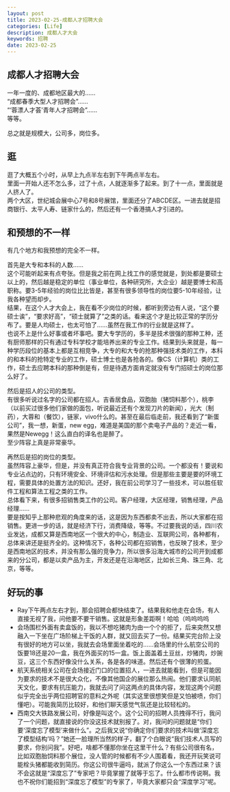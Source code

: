 ```yaml
---
layout: post
title: 2023-02-25-成都人才招聘大会
categories: [Life]
description: 成都人才大会
keywords: 招聘
date: 2023-02-25
---
```


## 成都人才招聘大会    
一年一度的、成都地区最大的……   
“成都春季大型人才招聘会”……   
“‘蓉漂人才荟’青年人才招聘会”……   
等等。

总之就是规模大，公司多，岗位多。  

## 逛
逛了大概五个小时，从早上九点半左右到下午两点半左右。  
里面一开始人还不怎么多，过了十点，人就逐渐多了起来。到了十一点，里面就是人挤人了。  
两个大区，世纪城会展中心7号和8号展馆，里面还分了ABCDE区。一进去就是招商银行、太平人寿、链家什么的，然后还有一个香港搞人才引进的。

## 和预想的不一样
有几个地方和我预想的完全不一样。    

首先是大专和本科的人数……     
这个可能听起来有点夸张。但是我之前在网上找工作的感觉就是，到处都是要硕士以上的，然后越是稳定的单位（事业单位，各种研究所，大企业）越是要博士和高职称。要3-5年经验的岗位比比皆是，甚至有很多领导性的岗位要5-10年经验，让我各种望而却步。   
结果，在这个人才大会上，我在看不少岗位的时候，都听到旁边有人说，“这个要硕士诶”，“要求好高”，“硕士就算了”之类的话。看来这个才是比较正常的学历分布了。要是人均硕士，也太可怕了……虽然在我工作的行业就是这样了。    
也说不上是什么好事或者坏事吧。要大专学历的，多半是技术很强的那种工种，还有厨师那样的只有通过专科学校才能培养出来的专业工作。结果到头来就是，每一种学历段位的基本上都是互相竞争，大专的和大专的抢那种强技术类的工作，本科的和本科的抢特定专业的工作，硕士博士也是各抢各的。像CS（计算机）类的工作，硕士去应聘本科的那种倒是有，但是待遇方面肯定就没有专门招硕士的岗位那么好了。      

然后是招人的公司的类型。    
有很多听说过名字的公司都在招人。吉香居食品，双胞胎（猪饲料那个），桃李（以前买过很多他们家做的面包，听说最近还有个发现刀片的新闻），光大（制药），大蓉和（餐饮），链家，vivo什么的。甚至在最后临走前，我还看到了“新蛋公司”，我一想，新蛋，new egg，难道是美国的那个卖电子产品的？走近一看，果然是Newegg！这么直白的译名也是醉了。     
至少阵容上真是非常豪华。    

再然后是招的岗位的类型。   
虽然阵容上豪华，但是，并没有真正符合我专业背景的公司。一个都没有！要说和专业沾点边的，只有环境安全、环境评估和污水处理。但是那些主要是要的环境工程，需要具体的处置方法的知识。还好，我在前公司学习了一些技术，可以胜任软件工程和算法工程之类的工作。    
总体看下来，有很多招销售类工作的公司。客户经理，大区经理，销售经理，产品经理……    
要是按知乎上那种悲观的角度来的话，这是因为东西都卖不出去，所以大家都在招销售。更进一步的话，就是经济下行，消费降级，等等。不过要我说的话，四川农业发达，成都又算是西南地区一个很大的中心，制造业、互联网公司，各种都有，总体来讲还是挺齐全的。这种情况下，各种公司都在招销售，也反映了技术，至少是西南地区的技术，并没有那么强的竞争力，所以很多沿海大城市的公司开到成都来的分公司，都是以卖产品为主，开发还是在沿海地区，比如长三角、珠三角、北京，等等。    

## 好玩的事
* Ray下午两点左右才到，那会招聘会都快结束了。结果我和他走在会场，有人直接无视了我，问他要不要干销售。这就是形象差距啊！哈哈（呜呜呜呜    
* 会场围栏外面有卖盒饭的，我以不想吃猪肉为由一个个的拒了，后来突然又想融入一下坐在广场阶梯上干饭的人群，就又回去买了一份。结果买完台阶上没有很好的地方可以坐，我就去会场里面坐着吃的……会场里的什么航空公司的饭要18还是20一盒，我在外面买的15一盒。饭上面盖着土豆丝，炒猪肉，炒豌豆，这三个东西好像没什么关系，各是各的味道。然后还有个很薄的煎蛋。    
* 航天系统相关公司在会场接近门口的位置招人，一进去就能看到，但是可能因为要求的技术不是很大众化，不像其他国企的展位那么热闹。他们要求认同航天文化，要求有抗压能力，我就去问了问这两点的具体内容，发现这两个问题似乎完全出乎两位招聘官的意料之外呢（其实这里很想笑但是又怕被喷，你们懂吧）。可能我简历比较好，和他们聊天感觉气氛还是比较轻松的。    
* 西南交大铁路发展公司，好像是叫这个。这个公司的招聘人员拽得不行，我问了一个问题，就直接说的你没这技术就别报了。对，我问的问题就是“你们要‘深度忘了模型’来做什么”。之后我又说“你确定你们要求的技术叫做‘深度忘了模型结构’吗？”她还一脸理所当然的样子，翻了个白眼说“我们技术人员写的要求，你别问我”。好吧，啥都不懂那你坐在这里干什么？有些公司很有名，比如双胞胎饲料那个展位，没人管的时候都有不少人围着看，我还开玩笑说可能栓头猪都能收到简历。你这公司很牛逼吗，就派了你这么一个东西过来？该不会这就是“深度忘了”专家吧？毕竟掌握了就等于忘了。什么都市传说啊。我也不祝你们能招到“深度忘了模型”的专家了，毕竟大家都只会“深度学习”呢。
